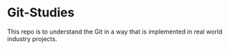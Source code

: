 # Git-Studies
This repo is to understand the Git in a way that is implemented in real world industry projects. 
